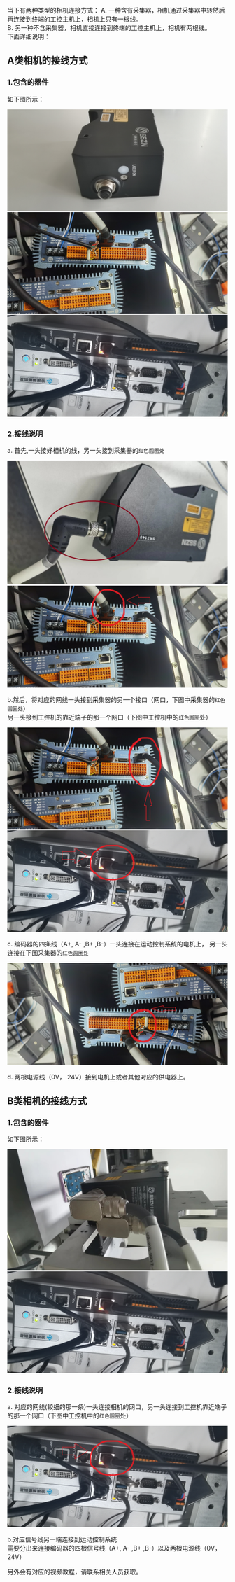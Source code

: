 
当下有两种类型的相机连接方式：
A. 一种含有采集器，相机通过采集器中转然后再连接到终端的工控主机上，相机上只有一根线。<br>
B. 另一种不含采集器，相机直接连接到终端的工控主机上，相机有两根线。<br>
下面详细说明：

## A类相机的接线方式

### 1.包含的器件

如下图所示：

![一口相机](camera_01.jpg)
![ 采集器](采集器.jpg)
![工控机](工控机.jpg)

### 2.接线说明

a. 首先,一头接好相机的线，另一头接到采集器的`红色圆圈处`

![第一类相机](camera_1.jpg)
![相机连采集器](1-1.jpg)


b.然后，将对应的网线一头接到采集器的另一个接口（网口，下图中采集器的`红色圆圈处`）<br>
另一头接到工控机的靠近端子的那一个网口（下图中工控机中的`红色圆圈`处）

![采集器连工控机](01.jpg)
![工控机1](2-1.jpg)


c. 编码器的四条线（A+, A- ,B+ ,B-）一头连接在运动控制系统的电机上， 另一头连接在下图采集器的`红色圆圈处`

![编码器的接线](03.jpg)

d. 两根电源线（0V， 24V）接到电机上或者其他对应的供电器上。


## B类相机的接线方式

### 1.包含的器件

如下图所示：

![2口相机](camera_2.jpg)
![工控机](工控机.jpg)

### 2.接线说明

a. 对应的网线(较细的那一条)一头连接相机的网口，另一头连接到工控机靠近端子的那一个网口（下图中工控机中的`红色圆圈`处）

![工控机1](2-1.jpg)

b.对应信号线另一端连接到运动控制系统<br>
需要分出来连接编码器的四根信号线（A+, A- ,B+ ,B-）以及两根电源线（0V， 24V）

另外会有对应的视频教程，请联系相关人员获取。


